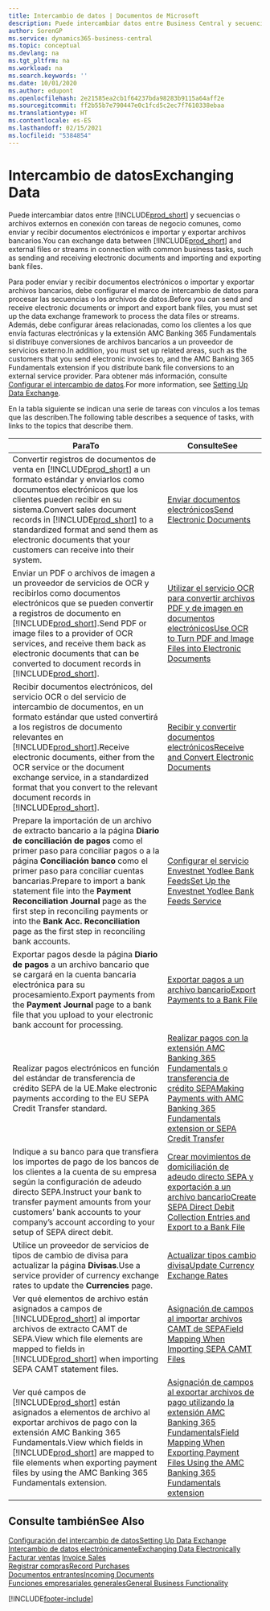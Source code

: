 ```yaml
---
title: Intercambio de datos | Documentos de Microsoft
description: Puede intercambiar datos entre Business Central y secuencias o archivos externos en conexión con tareas de negocio comunes, como enviar y recibir documentos electrónicos e importar y exportar archivos bancarios.
author: SorenGP
ms.service: dynamics365-business-central
ms.topic: conceptual
ms.devlang: na
ms.tgt_pltfrm: na
ms.workload: na
ms.search.keywords: ''
ms.date: 10/01/2020
ms.author: edupont
ms.openlocfilehash: 2e21585ea2cb1f64237bda98283b9115a64aff2e
ms.sourcegitcommit: ff2b55b7e790447e0c1fcd5c2ec7f7610338ebaa
ms.translationtype: HT
ms.contentlocale: es-ES
ms.lasthandoff: 02/15/2021
ms.locfileid: "5384854"
---
```

# <a name="exchanging-data"></a><span data-ttu-id="d664b-103">Intercambio de datos</span><span class="sxs-lookup"><span data-stu-id="d664b-103">Exchanging Data</span></span>
<span data-ttu-id="d664b-104">Puede intercambiar datos entre [!INCLUDE[prod_short](includes/prod_short.md)] y secuencias o archivos externos en conexión con tareas de negocio comunes, como enviar y recibir documentos electrónicos e importar y exportar archivos bancarios.</span><span class="sxs-lookup"><span data-stu-id="d664b-104">You can exchange data between [!INCLUDE[prod_short](includes/prod_short.md)] and external files or streams in connection with common business tasks, such as sending and receiving electronic documents and importing and exporting bank files.</span></span>  

<span data-ttu-id="d664b-105">Para poder enviar y recibir documentos electrónicos o importar y exportar archivos bancarios, debe configurar el marco de intercambio de datos para procesar las secuencias o los archivos de datos.</span><span class="sxs-lookup"><span data-stu-id="d664b-105">Before you can send and receive electronic documents or import and export bank files, you must set up the data exchange framework to process the data files or streams.</span></span> <span data-ttu-id="d664b-106">Además, debe configurar áreas relacionadas, como los clientes a los que envía facturas electrónicas y la extensión AMC Banking 365 Fundamentals si distribuye conversiones de archivos bancarios a un proveedor de servicios externo.</span><span class="sxs-lookup"><span data-stu-id="d664b-106">In addition, you must set up related areas, such as the customers that you send electronic invoices to, and the AMC Banking 365 Fundamentals extension if you distribute bank file conversions to an external service provider.</span></span> <span data-ttu-id="d664b-107">Para obtener más información, consulte [Configurar el intercambio de datos](across-set-up-data-exchange.md).</span><span class="sxs-lookup"><span data-stu-id="d664b-107">For more information, see [Setting Up Data Exchange](across-set-up-data-exchange.md).</span></span>  

 <span data-ttu-id="d664b-108">En la tabla siguiente se indican una serie de tareas con vínculos a los temas que las describen.</span><span class="sxs-lookup"><span data-stu-id="d664b-108">The following table describes a sequence of tasks, with links to the topics that describe them.</span></span>  

|<span data-ttu-id="d664b-109">**Para**</span><span class="sxs-lookup"><span data-stu-id="d664b-109">**To**</span></span>|<span data-ttu-id="d664b-110">**Consulte**</span><span class="sxs-lookup"><span data-stu-id="d664b-110">**See**</span></span>|  
|------------|-------------|  
|<span data-ttu-id="d664b-111">Convertir registros de documentos de venta en [!INCLUDE[prod_short](includes/prod_short.md)] a un formato estándar y enviarlos como documentos electrónicos que los clientes pueden recibir en su sistema.</span><span class="sxs-lookup"><span data-stu-id="d664b-111">Convert sales document records in [!INCLUDE[prod_short](includes/prod_short.md)] to a standardized format and send them as electronic documents that your customers can receive into their system.</span></span>|[<span data-ttu-id="d664b-112">Enviar documentos electrónicos</span><span class="sxs-lookup"><span data-stu-id="d664b-112">Send Electronic Documents</span></span>](sales-how-to-send-electronic-documents.md)|  
|<span data-ttu-id="d664b-113">Enviar un PDF o archivos de imagen a un proveedor de servicios de OCR y recibirlos como documentos electrónicos que se pueden convertir a registros de documento en [!INCLUDE[prod_short](includes/prod_short.md)].</span><span class="sxs-lookup"><span data-stu-id="d664b-113">Send PDF or image files to a provider of OCR services, and receive them back as electronic documents that can be converted to document records in [!INCLUDE[prod_short](includes/prod_short.md)].</span></span>|[<span data-ttu-id="d664b-114">Utilizar el servicio OCR para convertir archivos PDF y de imagen en documentos electrónicos</span><span class="sxs-lookup"><span data-stu-id="d664b-114">Use OCR to Turn PDF and Image Files into Electronic Documents</span></span>](across-how-use-ocr-pdf-images-files.md)|  
|<span data-ttu-id="d664b-115">Recibir documentos electrónicos, del servicio OCR o del servicio de intercambio de documentos, en un formato estándar que usted convertirá a los registros de documento relevantes en [!INCLUDE[prod_short](includes/prod_short.md)].</span><span class="sxs-lookup"><span data-stu-id="d664b-115">Receive electronic documents, either from the OCR service or the document exchange service, in a standardized format that you convert to the relevant document records in [!INCLUDE[prod_short](includes/prod_short.md)].</span></span>|[<span data-ttu-id="d664b-116">Recibir y convertir documentos electrónicos</span><span class="sxs-lookup"><span data-stu-id="d664b-116">Receive and Convert Electronic Documents</span></span>](purchasing-how-to-receive-and-convert-electronic-documents.md)|  
|<span data-ttu-id="d664b-117">Prepare la importación de un archivo de extracto bancario a la página **Diario de conciliación de pagos** como el primer paso para conciliar pagos o a la página **Conciliación banco** como el primer paso para conciliar cuentas bancarias.</span><span class="sxs-lookup"><span data-stu-id="d664b-117">Prepare to import a bank statement file into the **Payment Reconciliation Journal** page as the first step in reconciling payments or into the **Bank Acc. Reconciliation** page as the first step in reconciling bank accounts.</span></span>|[<span data-ttu-id="d664b-118">Configurar el servicio Envestnet Yodlee Bank Feeds</span><span class="sxs-lookup"><span data-stu-id="d664b-118">Set Up the Envestnet Yodlee Bank Feeds Service</span></span>](bank-how-setup-bank-statement-service.md)|  
|<span data-ttu-id="d664b-119">Exportar pagos desde la página **Diario de pagos** a un archivo bancario que se cargará en la cuenta bancaria electrónica para su procesamiento.</span><span class="sxs-lookup"><span data-stu-id="d664b-119">Export payments from the **Payment Journal** page to a bank file that you upload to your electronic bank account for processing.</span></span>|[<span data-ttu-id="d664b-120">Exportar pagos a un archivo bancario</span><span class="sxs-lookup"><span data-stu-id="d664b-120">Export Payments to a Bank File</span></span>](finance-make-payments-with-bank-data-conversion-service-or-sepa-credit-transfer.md#exporting-payments-to-a-bank-file)|
|<span data-ttu-id="d664b-121">Realizar pagos electrónicos en función del estándar de transferencia de crédito SEPA de la UE.</span><span class="sxs-lookup"><span data-stu-id="d664b-121">Make electronic payments according to the EU SEPA Credit Transfer standard.</span></span>|[<span data-ttu-id="d664b-122">Realizar pagos con la extensión AMC Banking 365 Fundamentals o transferencia de crédito SEPA</span><span class="sxs-lookup"><span data-stu-id="d664b-122">Making Payments with AMC Banking 365 Fundamentals extension or SEPA Credit Transfer</span></span>](finance-make-payments-with-bank-data-conversion-service-or-sepa-credit-transfer.md)|  
|<span data-ttu-id="d664b-123">Indique a su banco para que transfiera los importes de pago de los bancos de los clientes a la cuenta de su empresa según la configuración de adeudo directo SEPA.</span><span class="sxs-lookup"><span data-stu-id="d664b-123">Instruct your bank to transfer payment amounts from your customers’ bank accounts to your company’s account according to your setup of SEPA direct debit.</span></span>|[<span data-ttu-id="d664b-124">Crear movimientos de domiciliación de adeudo directo SEPA y exportación a un archivo bancario</span><span class="sxs-lookup"><span data-stu-id="d664b-124">Create SEPA Direct Debit Collection Entries and Export to a Bank File</span></span>](finance-collect-payments-with-sepa-direct-debit.md#creating-sepa-direct-debit-collection-entries-and-export-to-a-bank-file)|  
|<span data-ttu-id="d664b-125">Utilice un proveedor de servicios de tipos de cambio de divisa para actualizar la página **Divisas**.</span><span class="sxs-lookup"><span data-stu-id="d664b-125">Use a service provider of currency exchange rates to update the **Currencies** page.</span></span>|[<span data-ttu-id="d664b-126">Actualizar tipos cambio divisa</span><span class="sxs-lookup"><span data-stu-id="d664b-126">Update Currency Exchange Rates</span></span>](finance-how-update-currencies.md)|  
|<span data-ttu-id="d664b-127">Ver qué elementos de archivo están asignados a campos de [!INCLUDE[prod_short](includes/prod_short.md)] al importar archivos de extracto CAMT de SEPA.</span><span class="sxs-lookup"><span data-stu-id="d664b-127">View which file elements are mapped to fields in [!INCLUDE[prod_short](includes/prod_short.md)] when importing SEPA CAMT statement files.</span></span>|[<span data-ttu-id="d664b-128">Asignación de campos al importar archivos CAMT de SEPA</span><span class="sxs-lookup"><span data-stu-id="d664b-128">Field Mapping When Importing SEPA CAMT Files</span></span>](across-field-mapping-when-importing-sepa-camt-files.md)|  
|<span data-ttu-id="d664b-129">Ver qué campos de [!INCLUDE[prod_short](includes/prod_short.md)] están asignados a elementos de archivo al exportar archivos de pago con la extensión AMC Banking 365 Fundamentals.</span><span class="sxs-lookup"><span data-stu-id="d664b-129">View which fields in [!INCLUDE[prod_short](includes/prod_short.md)] are mapped to file elements when exporting payment files by using the AMC Banking 365 Fundamentals extension.</span></span>|[<span data-ttu-id="d664b-130">Asignación de campos al exportar archivos de pago utilizando la extensión AMC Banking 365 Fundamentals</span><span class="sxs-lookup"><span data-stu-id="d664b-130">Field Mapping When Exporting Payment Files Using the AMC Banking 365 Fundamentals extension</span></span>](across-field-mapping-when-exporting-payment-files-using-bank-data-conversion-service.md)|  

## <a name="see-also"></a><span data-ttu-id="d664b-131">Consulte también</span><span class="sxs-lookup"><span data-stu-id="d664b-131">See Also</span></span>  
[<span data-ttu-id="d664b-132">Configuración del intercambio de datos</span><span class="sxs-lookup"><span data-stu-id="d664b-132">Setting Up Data Exchange</span></span>](across-set-up-data-exchange.md)  
[<span data-ttu-id="d664b-133">Intercambio de datos electrónicamente</span><span class="sxs-lookup"><span data-stu-id="d664b-133">Exchanging Data Electronically</span></span>](across-data-exchange.md)  
<span data-ttu-id="d664b-134">[Facturar ventas](sales-how-invoice-sales.md) </span><span class="sxs-lookup"><span data-stu-id="d664b-134">[Invoice Sales](sales-how-invoice-sales.md) </span></span>  
[<span data-ttu-id="d664b-135">Registrar compras</span><span class="sxs-lookup"><span data-stu-id="d664b-135">Record Purchases</span></span>](purchasing-how-record-purchases.md)  
[<span data-ttu-id="d664b-136">Documentos entrantes</span><span class="sxs-lookup"><span data-stu-id="d664b-136">Incoming Documents</span></span>](across-income-documents.md)  
[<span data-ttu-id="d664b-137">Funciones empresariales generales</span><span class="sxs-lookup"><span data-stu-id="d664b-137">General Business Functionality</span></span>](ui-across-business-areas.md)  


[!INCLUDE[footer-include](includes/footer-banner.md)]